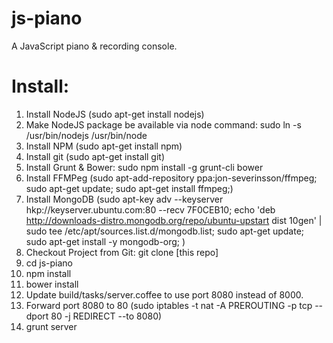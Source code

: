 js-piano
=====

A JavaScript piano & recording console.


# Install:
1. Install NodeJS (sudo apt-get install nodejs)
2. Make NodeJS package be available via node command:  sudo ln -s /usr/bin/nodejs /usr/bin/node
3. Install NPM (sudo apt-get install npm)
4. Install git (sudo apt-get install git)
5. Install Grunt & Bower:  sudo npm install -g grunt-cli bower
6. Install FFMPeg (sudo apt-add-repository ppa:jon-severinsson/ffmpeg; sudo apt-get update; sudo apt-get install ffmpeg;)
8. Install MongoDB (sudo apt-key adv --keyserver hkp://keyserver.ubuntu.com:80 --recv 7F0CEB10; echo 'deb http://downloads-distro.mongodb.org/repo/ubuntu-upstart dist 10gen' | sudo tee /etc/apt/sources.list.d/mongodb.list; sudo apt-get update; sudo apt-get install -y mongodb-org; )
9. Checkout Project from Git:  git clone [this repo]
10. cd js-piano
11. npm install
12. bower install
13. Update build/tasks/server.coffee to use port 8080 instead of 8000. 
14. Forward port 8080 to 80 (sudo iptables -t nat -A PREROUTING -p tcp --dport 80 -j REDIRECT --to 8080)
15. grunt server
